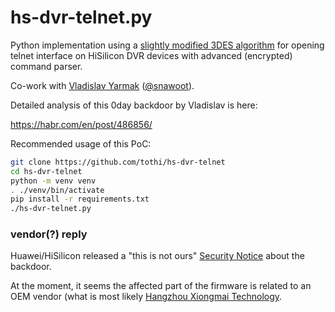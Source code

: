# hs-dvr-telnet.py

Python implementation using a
[slightly modified 3DES algorithm](https://github.com/tothi/pyDes)
for opening telnet interface on HiSilicon DVR devices with
advanced (encrypted) command parser.

Co-work with [Vladislav Yarmak](https://github.com/Snawoot)
([@snawoot](https://twitter.com/@snawoot)).

Detailed analysis of this 0day backdoor by Vladislav is here:

https://habr.com/en/post/486856/

Recommended usage of this PoC:

```bash
git clone https://github.com/tothi/hs-dvr-telnet
cd hs-dvr-telnet
python -m venv venv
. ./venv/bin/activate
pip install -r requirements.txt
./hs-dvr-telnet.py
```

### vendor(?) reply

Huawei/HiSilicon released a "this is not ours"
[Security Notice](https://www.huawei.com/en/psirt/security-notices/2020/huawei-sn-20200205-01-hisilicon-en) about the backdoor.

At the moment, it seems the affected part of the firmware is
related to an OEM vendor (what is most likely
[Hangzhou Xiongmai Technology](http://www.xiongmaitech.com/en/index.php/product).
